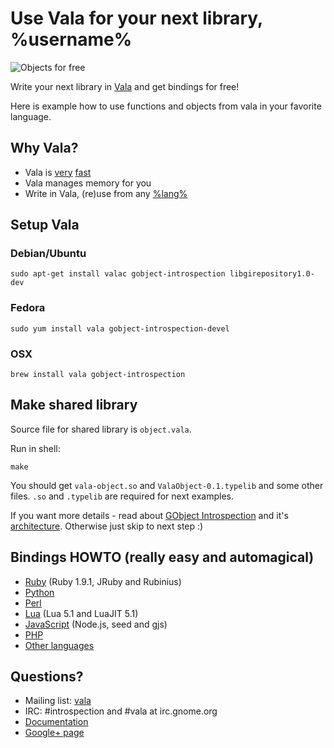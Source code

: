 # Use Vala for your next library, %username%

![Objects for free](https://github.com/antono/vala-object/raw/master/objects.jpg)

Write your next library in [Vala][Vala] and get bindings for free!

Here is example how to use functions and objects from vala
in your favorite language.

## Why Vala?

 - Vala is [very][VBench] [fast][VBenchNew]
 - Vala manages memory for you
 - Write in Vala, (re)use from any
   [%lang%](https://live.gnome.org/GObjectIntrospection/Users)

## Setup Vala

### Debian/Ubuntu

    sudo apt-get install valac gobject-introspection libgirepository1.0-dev

### Fedora

    sudo yum install vala gobject-introspection-devel

### OSX

    brew install vala gobject-introspection

## Make shared library

Source file for shared library is `object.vala`.

Run in shell:

    make

You should get `vala-object.so` and `ValaObject-0.1.typelib` and
some other files. `.so` and `.typelib` are required for next examples.

If you want more details - read about
[GObject Introspection](https://live.gnome.org/GObjectIntrospection/) and it's
[architecture](https://live.gnome.org/GObjectIntrospection/Architecture).
Otherwise just skip to next step :)

## Bindings HOWTO (really easy and automagical)
 - [Ruby](gir/ruby/README.md) (Ruby 1.9.1, JRuby and Rubinius)
 - [Python](gir/python/README.md)
 - [Perl](gir/perl/README.md)
 - [Lua](gir/lua/README.md) (Lua 5.1 and LuaJIT 5.1)
 - [JavaScript](gir/javascript/README.md) (Node.js, seed and gjs)
 - [PHP](gir/php/README.md)
 - [Other languages](https://live.gnome.org/GObjectIntrospection/Users)

## Questions?

 - Mailing list: [vala](https://mail.gnome.org/mailman/listinfo/vala-list)
 - IRC: #introspection and #vala at irc.gnome.org
 - [Documentation](https://live.gnome.org/Vala/Documentation)
 - [Google+ page](https://plus.google.com/115393489934129239313/posts)

[Vala]: https://live.gnome.org/Vala/
[VBench]: http://code.google.com/p/vala-benchmarks/wiki/BenchResults
[VBenchNew]: http://jpaflacerda.wordpress.com/2011/11/08/vala-benchmarking/
